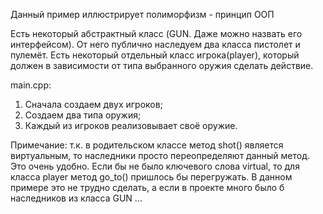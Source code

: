 Данный пример иллюстрирует полиморфизм - принцип ООП

Есть некоторый абстрактный класс (GUN. Даже можно назвать его интерфейсом). От него публично наследуем два класса пистолет и пулемёт.
Есть некоторый отдельный класс игрока(player), который должен в зависимости от типа выбранного оружия сделать действие.

main.cpp:
1) Сначала создаем двух игроков;
2) Создаем два типа оружия;
3) Каждый из игроков реализовывает своё оружие.

Примечание: т.к. в родительском классе метод shot() является виртуальным, то наследники просто переопределяют данный метод.
Это очень удобно. Если бы не было ключевого слова virtual, то для класса player метод go_to() пришлось бы перегружать.
В данном примере это не трудно сделать, а если в проекте много было б наследников из класса GUN ...